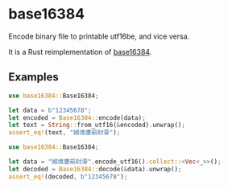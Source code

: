 # base16384

Encode binary file to printable utf16be, and vice versa.

It is a Rust reimplementation of [base16384](https://github.com/fumiama/base16384).

## Examples

```rust
use base16384::Base16384;

let data = b"12345678";
let encoded = Base16384::encode(data);
let text = String::from_utf16(&encoded).unwrap();
assert_eq!(text, "婌焳廔萷尀㴁");
```

```rust
use base16384::Base16384;

let data = "婌焳廔萷尀㴁".encode_utf16().collect::<Vec<_>>();
let decoded = Base16384::decode(&data).unwrap();
assert_eq!(decoded, b"12345678");
```

